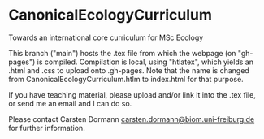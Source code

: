  # CanonicalEcologyCurriculum
Towards an international core curriculum for MSc Ecology

This branch ("main") hosts the .tex file from which the webpage (on "gh-pages") is compiled. Compilation is local, using "htlatex", which yields an .html and .css to upload onto .gh-pages. Note that the name is changed from CanonicalEcologyCurriculum.htlm to index.html for that purpose.

If you have teaching material, please upload and/or link it into the .tex file, or send me an email and I can do so.


Please contact Carsten Dormann carsten.dormann@biom.uni-freiburg.de for further information.

